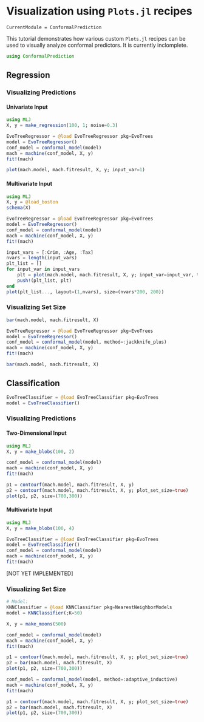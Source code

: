 
# Visualization using `Plots.jl` recipes

``` @meta
CurrentModule = ConformalPrediction
```

This tutorial demonstrates how various custom `Plots.jl` recipes can be used to visually analyze conformal predictors. It is currently inclomplete.

``` julia
using ConformalPrediction
```

## Regression

### Visualizing Predictions

#### Univariate Input

``` julia
using MLJ
X, y = make_regression(100, 1; noise=0.3)
```

``` julia
EvoTreeRegressor = @load EvoTreeRegressor pkg=EvoTrees
model = EvoTreeRegressor() 
conf_model = conformal_model(model)
mach = machine(conf_model, X, y)
fit!(mach)
```

``` julia
plot(mach.model, mach.fitresult, X, y; input_var=1)
```

#### Multivariate Input

``` julia
using MLJ
X, y = @load_boston
schema(X)
```

``` julia
EvoTreeRegressor = @load EvoTreeRegressor pkg=EvoTrees
model = EvoTreeRegressor() 
conf_model = conformal_model(model)
mach = machine(conf_model, X, y)
fit!(mach)
```

``` julia
input_vars = [:Crim, :Age, :Tax]
nvars = length(input_vars)
plt_list = []
for input_var in input_vars
    plt = plot(mach.model, mach.fitresult, X, y; input_var=input_var, title=input_var)
    push!(plt_list, plt)
end
plot(plt_list..., layout=(1,nvars), size=(nvars*200, 200))
```

### Visualizing Set Size

``` julia
bar(mach.model, mach.fitresult, X)
```

``` julia
EvoTreeRegressor = @load EvoTreeRegressor pkg=EvoTrees
model = EvoTreeRegressor() 
conf_model = conformal_model(model, method=:jackknife_plus)
mach = machine(conf_model, X, y)
fit!(mach)
```

``` julia
bar(mach.model, mach.fitresult, X)
```

## Classification

``` julia
EvoTreeClassifier = @load EvoTreeClassifier pkg=EvoTrees
model = EvoTreeClassifier() 
```

### Visualizing Predictions

#### Two-Dimensional Input

``` julia
using MLJ
X, y = make_blobs(100, 2)
```

``` julia
conf_model = conformal_model(model)
mach = machine(conf_model, X, y)
fit!(mach)
```

``` julia
p1 = contourf(mach.model, mach.fitresult, X, y)
p2 = contourf(mach.model, mach.fitresult, X, y; plot_set_size=true)
plot(p1, p2, size=(700,300))
```

#### Multivariate Input

``` julia
using MLJ
X, y = make_blobs(100, 4)
```

``` julia
EvoTreeClassifier = @load EvoTreeClassifier pkg=EvoTrees
model = EvoTreeClassifier() 
conf_model = conformal_model(model)
mach = machine(conf_model, X, y)
fit!(mach)
```

\[NOT YET IMPLEMENTED\]

### Visualizing Set Size

``` julia
# Model:
KNNClassifier = @load KNNClassifier pkg=NearestNeighborModels
model = KNNClassifier(;K=50)
```

``` julia
X, y = make_moons(500)
```

``` julia
conf_model = conformal_model(model)
mach = machine(conf_model, X, y)
fit!(mach)
```

``` julia
p1 = contourf(mach.model, mach.fitresult, X, y; plot_set_size=true)
p2 = bar(mach.model, mach.fitresult, X)
plot(p1, p2, size=(700,300))
```

``` julia
conf_model = conformal_model(model, method=:adaptive_inductive)
mach = machine(conf_model, X, y)
fit!(mach)
```

``` julia
p1 = contourf(mach.model, mach.fitresult, X, y; plot_set_size=true)
p2 = bar(mach.model, mach.fitresult, X)
plot(p1, p2, size=(700,300))
```
